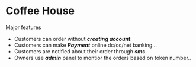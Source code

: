 # Coffee House

Major features
* Customers can order without **_creating account_**.
* Customers can  make **_Payment_** online dc/cc/net banking...
* Customers are notified about their order through **_sms_**.
* Owners use **_admin_** panel to montior the orders based on token number..
